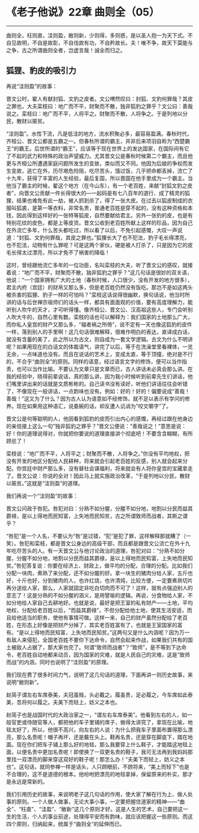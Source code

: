 # 《老子他说》22章 曲则全（05）

------

曲则全，枉则直，洼则盈，敝则新，少则得，多则惑，是以圣人抱一为天下式。不自见故明，不自是故彰，不自伐故有功，不自矜故长。夫！唯不争，故天下莫能与之争，古之所谓曲则全者，岂虚言哉！诚全而归之。

## 狐狸、豹皮的吸引力

再说“洼则盈”的故事：

晋文公时，翟人有献封狐、文豹之皮者。文公喟然叹曰：封狐、文豹何罪哉？其皮之罪也，大夫栾枝曰：地广而不平，财聚而不散，独非狐豹之罪乎？文公曰：善哉说之。栾枝曰：地广而不平，人将平之。财聚而不散，人将争之。于是列地以分民，散财以赈贫。

“洼则盈”。水性下流，凡是低洼的地方，流水积聚必多，最容易盈满。春秋时代，齐桓公、晋文公都是五霸之一。但春秋所谓的霸主，并非后来项羽自称为“西楚霸王”的霸王。后世所谓的“霸王”，应该等于现在世界上的发达国家，在国际间有它了不起的武力和特殊的政治声望威力。尤其晋文公是春秋时候第二个霸主，而且他更与齐桓公所遭遇家庭问题所发生的变故，类似而又不同。他因为后娘的争权而发生变故，逃亡在外，历尽艰危险阻，吃尽苦头，饿过饭，几乎把命都丢掉，流亡了十九年，获得了丰富的人生经验，最后复国，所以晋国在他手里成为一个霸主。当他当了霸主的时候，翟这个地方（在今山东），有一个老百姓，来献“封狐文豹之皮者”，向晋文公贡献一件长得很大的—一起码是有七八百年的道行、成了精灵的狐狸，结果也难免有此一劫，被人抓到杀了，得了一张大皮。在过去以狐皮制成的衣服叫狐裘，是第一等衣料，非常名贵，普通老百姓是穿不起的，没有这种资格和本钱，因此得到这样好的一张特等狐皮，自然要献给君主。另外一张豹的皮，也是有特别花纹的皮色，都是上等皮货。晋文公收到老百姓所献上这样的珍品，因为自己在外流亡多年，什么苦头都吃过，所以看了以后，不免引起感慨，大叹一声说道：“封狐、文豹何罪哉，其皮之罪也。”狐狸长大了也不犯法，豹子毛长得漂亮，也不犯法，动物有什么罪呢？可是这两个家伙，硬是被人打杀了，只是因为它的皮毛长得太过漂亮，所以才免不了祸害的降临！

这时，曾经跟他流亡多年的一位功臣，名叫栾枝的大夫，听了晋文公的感叹，就接着说：“地广而不平，财聚而不散，独非狐豹之罪乎？”这几句话是很妙的双关语，他说：“一个国家拥有广大的土地（春秋时候，人口很少，没有开发的地方很多），君主内府（宫廷）的财帛又那么多，但是老百姓仍然没有饭吃。那岂不是如这两头被杀害的狐狸、豹子一样的可怕吗？”栾枝这话说得很幽默，换句话说，他当时所讲的话与后世禅宗祖师们的话头一样，都具有面面观的价值，要有高度理解力，能听别人吹牛的天才，才可听得懂。像齐桓公、晋文公、汉高祖这些人，专门会听别人吹大牛的，自然心里有数。栾枝的话也可以解释为：我们国家的土地那么广大，而你私人皇宫的财产又那么多，“福者祸之所倚”，说不定有一天也像这狐豹的皮件一样，落到别人的手里啊！这几句话很难解释，很难作明白的表达，直译成白话，就没有含蓄的美了，此之所以为古文，则自成为一套文学逻辑。古文为什么不明讲呢？如果用现在的白话文的体裁语气，讲完了以后，等于在洗澡堂里看裸体，一览无余，一点味道也没有。而且在说话的艺术上，变成太直，等于顶撞，绝对是不行的，不合乎“曲则全”的原则。同样的语意，经过语言文字的修饰，便可以当作指责，也可以当作比喻。不要认为文章只是文章而已，古人讲话未必真会那么讲。在我的经验中，晓得前辈说话，真的那么讲，因为我小时候听到前辈先生们讲话，他们嘴里讲出来的话就是文质彬彬的。自己读书没有读好，听他们讲话往往会听错了，不像现在一般讲话，一点韵味也没有。例如：好的！好的！偏要说成“善哉！善哉！”这又为了什么？因为古人认为语意如不经修饰，就不足以表示有学问的修养。现在如果用这种语汇，说委婉的话，却反遭人讥诮为“咬文嚼字”了。

晋文公是何等聪明的人，他因看到狐豹的皮而引出内心的感慨，再经过跟在他身边的亲信接上这么一句“独非狐豹之罪乎？”晋文公便说：“善哉说之！”意思是说：好！你的道理说得对，你就把你要说的道理直接讲个彻底吧！不要含含糊糊，有所顾忌了！

栾枝说：“地广而不平，人将平之；财聚而不散，人将争之。”你没有平均地权，把没有开发的地区分配给人民耕种，将来就会引起老百姓的反感，别人就会起来分配。你宫廷中财产那么多，没有替社会谋福利，将来就会有人将你皇宫的宝藏拿走了。晋文公说：你说的全对！因此马上就实施政治改革，“于是列地以分民，散财以赈贫。”这就是“洼则盈”的道理。

我们再说一个“洼则盈”的故事：

晋文公问政于咎犯。咎犯对曰：分熟不如分腥，分腥不如分地，地割以分民而益其爵禄，是以上得地而民知富，上失地而民知贫，古之所谓致师而战者，其斯之谓乎？

“咎犯”是一个人名，不要认为“咎”是过错，“犯”是犯了罪，这样解释那就糟了（一笑）。咎犯和栾枝，都是晋文公身边的高级干部，而且都是跟晋文公流亡在外十九年吃尽苦头的人。有一天晋文公与他讨论政治的道理，咎犯对曰：“分熟不如分腥，分腥不如分地，地割以分民而益其爵禄，是以上得地而民知富，上失地而民知贫。”咎犯答复说：你要在经济上、财政上，做平均的分配，合理的分配。比如我们分配一块肉，煮熟了来分配，还不如分腥的好。拿一块生的猪肉分给人家，五斤也好，十斤也好，分到猪肉的人，也许红烧，也许清炖，比较方便，一定要煮熟切片再分送给人家，那么，人家就固定非吃白切肉而不可了！这样，就有点强迫别人的意志了！这是分熟的不如分腥的涵义，是用譬喻的逻辑。再说，分食物给人家，不如分地给人家自己去耕地好。也就是说，最好是把王室的私有财产——土地，平均地权，分配给老百姓以后，“而益其爵禄”，不但分配给他土地，使其生活安适，而且给他适当的职务，使他有事情可做。这样一来，自己的财产虽然分配给了老百姓，在形态上好像是把财产分掉了，其实老百姓富有了，也就是王室国家的富有。“是以上得地而民知富，上失地而民知贫。”这两句又是什么内涵呢？因为万一有敌人来侵犯，全国老百姓不要你下达命令，自然会起来作战，如果我们共有的国土被敌人占据了，那大家也完了。何谓“致师而战者”？“致师”，是不等到下达命令，老百姓自动地都来动员，因为国家的灾难，就是人民自己的灾难，这是“致师而战”的内涵，同时也说明了“洼则盈”的原理。

我们现在费了很多时间力气，说明了这几句话的道理，下面再讲一则历史故事，来说明“敝则新”。

赵简子谓左右车席泰美，夫冠虽贱，头必戴之。履虽贵，足必履之，今车席如此泰美，吾将何以履之。夫美下而轻上，妨义之本也。

赵简子也是战国时代的大政治家之一，“谓左右车席泰美”。他看到左右的人，如一般官吏或侍随官等人，都把他的车子里铺的席子，做得太讲究了，拿现在比喻，地毯太好了，所以，他很不高兴，向左右的人说：为什么把我车子里面布置得那么漂亮，那么名贵呢！帽子再坏，还是戴在头上。鞋再名贵，还是穿在脚底下，踏在地面。现在你们把车子铺上那么好的地毯，那么我要穿上什么鞋子，才能踏这地毯上面，以便名贵中更加名贵呢！即使换了一双更名贵的鞋子，我可无法再到我妈妈那里找一双漂亮的脚来穿这双好的鞋子呢！那怎么办！“夫美下而轻上，妨义之本也”。这句话，就同参禅一样是话头，人只顾眼前，不顾将来，“美上而轻下”也是不合理的，这不是道德的根本。他吩咐把漂亮的地毯拿掉，保留原来的朴实，那才是永远是常新的。

我们引用历史的故事，来说明老子这几句话的作用，使大家了解在行为上、做人处事的原则。一个人做人做事，无论大事小事，一定要把握住道家的精神——“曲全”、“枉直”、“洼盈”、“敝新”这几个原则才好。这是人生的艺术，自己要把这一生的生活，个人的事业前途，处理得平安而有韵味，就应该把握这一些原则。而这四个原则，归纳起来，统属于“曲则全”的延伸而已。